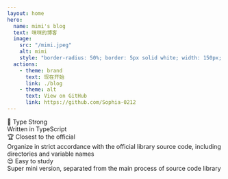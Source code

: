 ```yaml
---
layout: home
hero:
  name: mimi's blog
  text: 咪咪的博客
  image:
    src: "/mimi.jpeg"
    alt: mimi
    style: "border-radius: 50%; border: 5px solid white; width: 150px; height: 150px;"
  actions:
    - theme: brand
      text: 现在开始
      link: ./blog
    - theme: alt
      text: View on GitHub
      link: https://github.com/Sophia-0212
---
```


<div class="hero-features">
  <div class="feature-item-wrap">
    <div class="feature-item">
      <div class="feature-name">🦾 Type Strong</div>
      <div class="feature-contant">Written in TypeScript</div>
    </div>
  </div>
  <div class="feature-item-wrap">
    <div class="feature-item">
      <div class="feature-name">🏆 Closest to the official</div>
      <div class="feature-contant">Organize in strict accordance with the official library source code, including directories and variable names</div>
    </div>
  </div>
  <div class="feature-item-wrap">
    <div class="feature-item">
      <div class="feature-name">😍 Easy to study</div>
      <div class="feature-contant">Super mini version, separated from the main process of source code library</div>
    </div>
  </div>
</div>